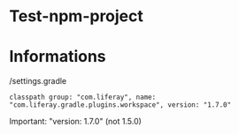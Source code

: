 #	Test-npm-project

#	Informations
/settings.gradle

	classpath group: "com.liferay", name: "com.liferay.gradle.plugins.workspace", version: "1.7.0"

Important: "version: 1.7.0" (not 1.5.0)